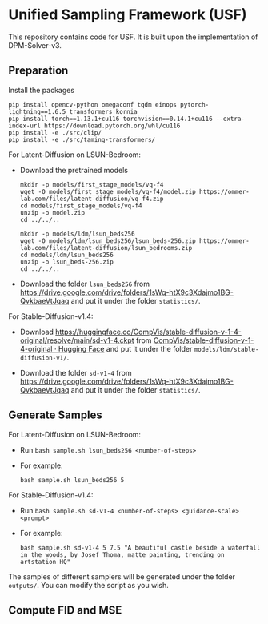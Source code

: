 # Unified Sampling Framework (USF)
This repository contains code for USF. It is built upon the implementation of DPM-Solver-v3. 

## Preparation

Install the packages

```shell
pip install opencv-python omegaconf tqdm einops pytorch-lightning==1.6.5 transformers kornia
pip install torch==1.13.1+cu116 torchvision==0.14.1+cu116 --extra-index-url https://download.pytorch.org/whl/cu116
pip install -e ./src/clip/
pip install -e ./src/taming-transformers/
```


For Latent-Diffusion on LSUN-Bedroom:

- Download the pretrained models

  ```shell
  mkdir -p models/first_stage_models/vq-f4
  wget -O models/first_stage_models/vq-f4/model.zip https://ommer-lab.com/files/latent-diffusion/vq-f4.zip
  cd models/first_stage_models/vq-f4
  unzip -o model.zip
  cd ../../..
  
  mkdir -p models/ldm/lsun_beds256
  wget -O models/ldm/lsun_beds256/lsun_beds-256.zip https://ommer-lab.com/files/latent-diffusion/lsun_bedrooms.zip
  cd models/ldm/lsun_beds256
  unzip -o lsun_beds-256.zip
  cd ../../..
  ```

- Download the folder `lsun_beds256` from https://drive.google.com/drive/folders/1sWq-htX9c3Xdajmo1BG-QvkbaeVtJqaq and put it under the folder `statistics/`.

For Stable-Diffusion-v1.4:

- Download https://huggingface.co/CompVis/stable-diffusion-v-1-4-original/resolve/main/sd-v1-4.ckpt from [CompVis/stable-diffusion-v-1-4-original · Hugging Face](https://huggingface.co/CompVis/stable-diffusion-v-1-4-original) and put it under the folder `models/ldm/stable-diffusion-v1/`.

- Download the folder `sd-v1-4` from https://drive.google.com/drive/folders/1sWq-htX9c3Xdajmo1BG-QvkbaeVtJqaq and put it under the folder `statistics/`.


## Generate Samples

For Latent-Diffusion on LSUN-Bedroom:

- Run `bash sample.sh lsun_beds256 <number-of-steps>`

- For example:

  ```shell
  bash sample.sh lsun_beds256 5
  ```

For Stable-Diffusion-v1.4:

- Run `bash sample.sh sd-v1-4 <number-of-steps> <guidance-scale> <prompt>`

- For example:

  ```shell
  bash sample.sh sd-v1-4 5 7.5 "A beautiful castle beside a waterfall in the woods, by Josef Thoma, matte painting, trending on artstation HQ"
  ```

The samples of different samplers will be generated under the folder `outputs/`. You can modify the script as you wish.

## Compute FID and MSE
